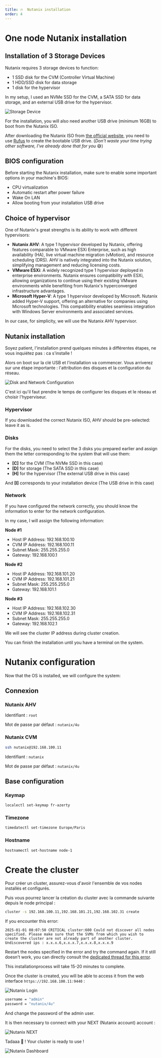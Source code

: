 ```yaml
---
title: 🔥  Nutanix installation
order: 4
---
```


# One node Nutanix installation

## Installation of 3 Storage Devices

Nutanix requires 3 storage devices to function:
 - 1 SSD disk for the CVM (Controller Virtual Machine)
 - 1 HDD/SSD disk for data storage
 - 1 disk for the hypervisor

In my setup, I used an NVMe SSD for the CVM, a SATA SSD for data storage, and an external USB drive for the hypervisor.

 <img src="../assets/images/storage.png" alt="Storage Device" style="max-width: 100%; height: auto; display: block; margin-left: auto; margin-right: auto;">

For the installation, you will also need another USB drive (minimum 16GB) to boot from the Nutanix ISO.

After downloading the Nutanix ISO from [the official website](https://www.nutanix.com/products/community-edition/register), you need to use [Rufus](https://rufus.ie/en/) to create the bootable USB drive. (*Don't waste your time trying other software, I've already done that for you* 😅)

## BIOS configuration

Before starting the Nutanix installation, make sure to enable some important options in your machine's BIOS:
- CPU virtualization
- Automatic restart after power failure
- Wake On LAN
- Allow booting from your installation USB drive

## Choice of hypervisor

One of Nutanix's great strengths is its ability to work with different hypervisors:
- **Nutanix AHV**: A type 1 hypervisor developed by Nutanix, offering features comparable to VMware ESXi Enterprise, such as high availability (HA), live virtual machine migration (vMotion), and resource scheduling (DRS). AHV is natively integrated into the Nutanix solution, simplifying management and reducing licensing costs.
- **VMware ESXi**: A widely recognized type 1 hypervisor deployed in enterprise environments. Nutanix ensures compatibility with ESXi, allowing organizations to continue using their existing VMware environments while benefiting from Nutanix's hyperconverged infrastructure advantages.
- **Microsoft Hyper-V**: A type 1 hypervisor developed by Microsoft. Nutanix added Hyper-V support, offering an alternative for companies using Microsoft technologies. This compatibility enables seamless integration with Windows Server environments and associated services.

In our case, for simplicity, we will use the Nutanix AHV hypervisor.

## Nutanix installation

Soyez patient, l'installation prend quelques minutes à différentes étapes, ne vous inquiétez pas : ca s'installe !

Alors on boot sur la clé USB et l'installation va commencer. Vous arriverez sur une étape importante : l'attribution des disques et la configuration du réseau.

<img src="../assets/images/nutanix_disk_network.png" alt="Disk and Network Configuration" style="max-width: 100%; height: auto; display: block; margin-left: auto; margin-right: auto;">

C'est ici qu'il faut prendre le temps de configurer les disques et le réseau et choisir l'hyperviseur.

### Hypervisor

If you downloaded the correct Nutanix ISO, AHV should be pre-selected: leave it as is.

### Disks

For the disks, you need to select the 3 disks you prepared earlier and assign them the letter corresponding to the system that will use them:
 - **[C]** for the CVM (The NVMe SSD in this case)
 - **[D]** for storage (The SATA SSD in this case)
 - **[H]** for the hypervisor (The external USB drive in this case)

 And **[I]** corresponds to your installation device (The USB drive in this case)

### Network

If you have configured the network correctly, you should know the information to enter for the network configuration.

In my case, I will assign the following information:

**Node #1**
- Host IP Address: 192.168.100.10
- CVM IP Address: 192.168.100.11
- Subnet Mask: 255.255.255.0
- Gateway: 192.168.100.1

**Node #2**
- Host IP Address: 192.168.101.20
- CVM IP Address: 192.168.101.21
- Subnet Mask: 255.255.255.0
- Gateway: 192.168.101.1

**Node #3**
- Host IP Address: 192.168.102.30
- CVM IP Address: 192.168.102.31
- Subnet Mask: 255.255.255.0
- Gateway: 192.168.102.1

We will see the cluster IP address during cluster creation.

You can finish the installation until you have a terminal on the system.

# Nutanix configuration

Now that the OS is installed, we will configure the system:

## Connexion

### Nutanix AHV
Identifiant : `root`

Mot de passe par défaut : `nutanix/4u`

### Nutanix CVM 

```bash
ssh nutanix@192.168.100.11
```

Identifiant : `nutanix`

Mot de passe par défaut : `nutanix/4u`

## Base configuration

### Keymap

```bash
localectl set-keymap fr-azerty
```

### Timezone

```bash
timedatectl set-timezone Europe/Paris
```

### Hostname

```bash
hostnamectl set-hostname node-1
```

# Create the cluster

Pour créer un cluster, assurez-vous d'avoir l'ensemble de vos nodes installés et configurés.

Puis vous pourrez lancer la création du cluster avec la commande suivante depuis le node principal :

```bash
cluster -s 192.168.100.11,192.168.101.21,192.168.102.31 create
```

If you encounter this error:
```
2025-01-01 08:07:50 CRITICAL cluster:600 Could not discover all nodes specified. Please make sure that the SVMs from which you wish to create the cluster are not already part of another cluster. Undiscovered ips : x.x.x.6,x.x.x.7,x.x.x.8,x.x.x.9
```

Restart the nodes specified in the error and try the command again.
If it still doesn't work, you can directly consult the [dedicated thread for this error](https://portal.nutanix.com/page/documents/kbs/details?targetId=kA032000000TTkvCAG).

This installationprocess will take 15-20 minutes to complete.

Once the cluster is created, you will be able to access it from the web interface `https://192.168.100.11:9440` :

<img src="../assets/images/nutanix_login.png" alt="Nutanix Login" style="max-width: 100%; height: auto; display: block; margin-left: auto; margin-right: auto;">

```bash
username = "admin"
password = "nutanix/4u"
```

And change the password of the admin user.

It is then necessary to connect with your NEXT (Nutanix account) account :

<img src="../assets/images/nutanix_next.png" alt="Nutanix NEXT" style="max-width: 100%; height: auto; display: block; margin-left: auto; margin-right: auto;">


Tadaaa 🎉 ! Your cluster is ready to use !

<img src="../assets/images/nutanix_dashboard_1.png" alt="Nutanix Dashboard" style="max-width: 100%; height: auto; display: block; margin-left: auto; margin-right: auto;">